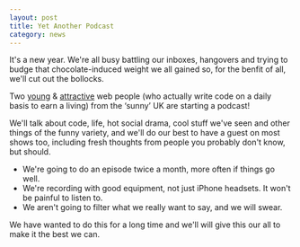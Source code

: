 ```yaml
---
layout: post
title: Yet Another Podcast
category: news
---
```


It's a new year. We're all busy battling our inboxes, hangovers and trying to budge that chocolate-induced weight we all gained so, for the benfit of all, we'll cut out the bollocks.

Two [young](//twitter.com/phuunet) & [attractive](//twitter.com/PaulAdamDavis) web people (who actually write code on a daily basis to earn a living) from the ‘sunny’ UK are starting a podcast!

We'll talk about code, life, hot social drama, cool stuff we've seen and other things of the funny variety, and we'll do our best to have a guest on most shows too, including fresh thoughts from people you probably don't know, but should.

* We're going to do an episode twice a month, more often if things go well.
* We're recording with good equipment, not just iPhone headsets. It won't be painful to listen to.
* We aren't going to filter what we really want to say, and we will swear.

We have wanted to do this for a long time and we'll will give this our all to make it the best we can.
